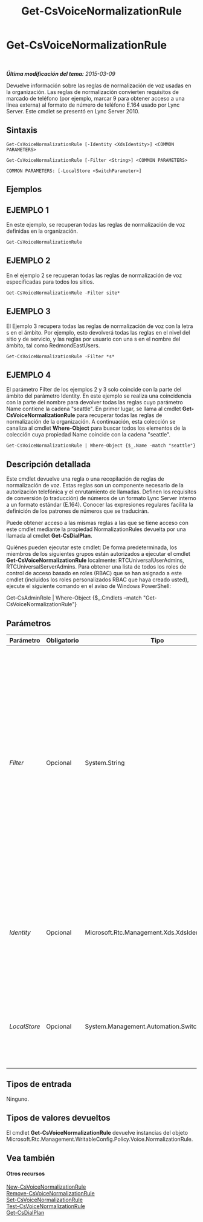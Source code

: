 ﻿---
title: Get-CsVoiceNormalizationRule
TOCTitle: Get-CsVoiceNormalizationRule
ms:assetid: 59fe1370-1cec-4cf9-8f65-029a7c2454d1
ms:mtpsurl: https://technet.microsoft.com/es-es/library/Gg398393(v=OCS.15)
ms:contentKeyID: 48275372
ms.date: 01/07/2017
mtps_version: v=OCS.15
ms.translationtype: HT
---

# Get-CsVoiceNormalizationRule

 

_**Última modificación del tema:** 2015-03-09_

Devuelve información sobre las reglas de normalización de voz usadas en la organización. Las reglas de normalización convierten requisitos de marcado de teléfono (por ejemplo, marcar 9 para obtener acceso a una línea externa) al formato de número de teléfono E.164 usado por Lync Server. Este cmdlet se presentó en Lync Server 2010.

## Sintaxis

    Get-CsVoiceNormalizationRule [-Identity <XdsIdentity>] <COMMON PARAMETERS>

    Get-CsVoiceNormalizationRule [-Filter <String>] <COMMON PARAMETERS>

    COMMON PARAMETERS: [-LocalStore <SwitchParameter>]

## Ejemplos

## EJEMPLO 1

En este ejemplo, se recuperan todas las reglas de normalización de voz definidas en la organización.

    Get-CsVoiceNormalizationRule

## EJEMPLO 2

En el ejemplo 2 se recuperan todas las reglas de normalización de voz especificadas para todos los sitios.

    Get-CsVoiceNormalizationRule -Filter site*

## EJEMPLO 3

El Ejemplo 3 recupera todas las reglas de normalización de voz con la letra s en el ámbito. Por ejemplo, esto devolverá todas las reglas en el nivel del sitio y de servicio, y las reglas por usuario con una s en el nombre del ámbito, tal como RedmondEastUsers.

    Get-CsVoiceNormalizationRule -Filter *s*

## EJEMPLO 4

El parámetro Filter de los ejemplos 2 y 3 solo coincide con la parte del ámbito del parámetro Identity. En este ejemplo se realiza una coincidencia con la parte del nombre para devolver todas las reglas cuyo parámetro Name contiene la cadena "seattle". En primer lugar, se llama al cmdlet **Get-CsVoiceNormalizationRule** para recuperar todas las reglas de normalización de la organización. A continuación, esta colección se canaliza al cmdlet **Where-Object** para buscar todos los elementos de la colección cuya propiedad Name coincide con la cadena "seattle".

    Get-CsVoiceNormalizationRule | Where-Object {$_.Name -match "seattle"}

## Descripción detallada

Este cmdlet devuelve una regla o una recopilación de reglas de normalización de voz. Estas reglas son un componente necesario de la autorización telefónica y el enrutamiento de llamadas. Definen los requisitos de conversión (o traducción) de números de un formato Lync Server interno a un formato estándar (E.164). Conocer las expresiones regulares facilita la definición de los patrones de números que se traducirán.

Puede obtener acceso a las mismas reglas a las que se tiene acceso con este cmdlet mediante la propiedad NormalizationRules devuelta por una llamada al cmdlet **Get-CsDialPlan**.

Quiénes pueden ejecutar este cmdlet: De forma predeterminada, los miembros de los siguientes grupos están autorizados a ejecutar el cmdlet **Get-CsVoiceNormalizationRule** localmente: RTCUniversalUserAdmins, RTCUniversalServerAdmins. Para obtener una lista de todos los roles de control de acceso basado en roles (RBAC) que se han asignado a este cmdlet (incluidos los roles personalizados RBAC que haya creado usted), ejecute el siguiente comando en el aviso de Windows PowerShell:

Get-CsAdminRole | Where-Object {$\_.Cmdlets –match "Get-CsVoiceNormalizationRule"}

## Parámetros


<table>
<colgroup>
<col style="width: 25%" />
<col style="width: 25%" />
<col style="width: 25%" />
<col style="width: 25%" />
</colgroup>
<thead>
<tr class="header">
<th>Parámetro</th>
<th>Obligatorio</th>
<th>Tipo</th>
<th>Descripción</th>
</tr>
</thead>
<tbody>
<tr class="odd">
<td><p><em>Filter</em></p></td>
<td><p>Opcional</p></td>
<td><p>System.String</p></td>
<td><p>Usa cadenas comodín para devolver una recopilación de reglas de normalización basadas en Identity. Tenga en cuenta que el filtro solamente afecta a la sección de ámbito de la Identidad, no al nombre. Por ejemplo, el valor de filtro *lob* devolverá todas las reglas que tengan el ámbito global en su identidad (ámbitos que contienen las letras &quot;lob&quot;), pero no una regla con la identidad site:Redmond/lobby, en la que lob es solamente una parte del nombre de la identidad, no el ámbito.</p></td>
</tr>
<tr class="even">
<td><p><em>Identity</em></p></td>
<td><p>Opcional</p></td>
<td><p>Microsoft.Rtc.Management.Xds.XdsIdentity</p></td>
<td><p>Identificador único de la regla. Si se especifica un valor para este parámetro, debe tener el formato ámbito/nombre; por ejemplo, site:Redmond/Rule1, site:Redmond es el ámbito y Rule1 es el nombre.</p></td>
</tr>
<tr class="odd">
<td><p><em>LocalStore</em></p></td>
<td><p>Opcional</p></td>
<td><p>System.Management.Automation.SwitchParameter</p></td>
<td><p>Recupera la regla de normalización de voz de la réplica local de la Almacén de administración central, en lugar de la Almacén de administración central en sí.</p></td>
</tr>
</tbody>
</table>


## Tipos de entrada

Ninguno.

## Tipos de valores devueltos

El cmdlet **Get-CsVoiceNormalizationRule** devuelve instancias del objeto Microsoft.Rtc.Management.WritableConfig.Policy.Voice.NormalizationRule.

## Vea también

#### Otros recursos

[New-CsVoiceNormalizationRule](new-csvoicenormalizationrule.md)  
[Remove-CsVoiceNormalizationRule](remove-csvoicenormalizationrule.md)  
[Set-CsVoiceNormalizationRule](set-csvoicenormalizationrule.md)  
[Test-CsVoiceNormalizationRule](test-csvoicenormalizationrule.md)  
[Get-CsDialPlan](get-csdialplan.md)


